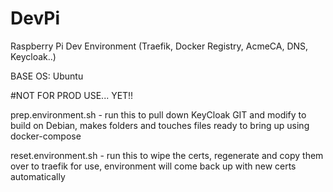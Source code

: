 # DevPi
Raspberry Pi Dev Environment (Traefik, Docker Registry, AcmeCA, DNS, Keycloak..) 

BASE OS: Ubuntu

#NOT FOR PROD USE... YET!!



prep.environment.sh  - run this to pull down KeyCloak GIT and modify to build on Debian, makes folders and touches files ready to bring up using docker-compose

reset.environment.sh - run this to wipe the certs, regenerate and copy them over to traefik for use, environment will come back up with new certs automatically
